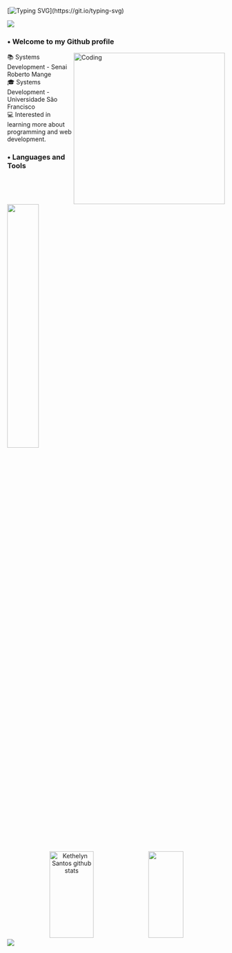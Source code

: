 [![Typing SVG](https://readme-typing-svg.herokuapp.com/?color=FFA1FF&size=30&center=true&vCenter=true&width=1000&lines=Hello!!;My+name+is+Kethelyn!)](https://git.io/typing-svg)

<img src="https://user-images.githubusercontent.com/73097560/115834477-dbab4500-a447-11eb-908a-139a6edaec5c.gif">

### • Welcome to my Github profile 

<img align="right" alt="Coding" width="350" src="https://i.pinimg.com/originals/36/73/3d/36733d81d5616c156f3065f8d53f08d0.gif">

 📚 Systems Development - Senai Roberto Mange <br> 
 🎓 Systems Development - Universidade São Francisco <br>
 💻 Interested in learning more about programming and web development.<br>

### • Languages and Tools

<div align="left">
<p>
    <a>
        <img src="https://skillicons.dev/icons?i=py,java,js,react,html,css,github,mysql,figma,django&perline=5" width="38%" height="38%"/>
    </a>
</p>
</div>
          
          
<div align="center">
  <div align="center">
  <img width="45%" height="200px" src="https://github-readme-stats.vercel.app/api?username=kethelynsantos&show_icons=true&count_private=true&hide_border=true&title_color=FFA1FF&icon_color=a07dce&text_color=a1ebe8&bg_color=0d1117" alt="Kethelyn Santos github stats" /> 
    <img width="40%" height="200px" src="https://github-readme-stats.vercel.app/api/top-langs/?username=kethelynsantos&layout=compact&hide_border=true&title_color=FFA1FF&icon_color=a07dce&text_color=a1ebe8&bg_color=0d1117" />
   </div>
 </div>

 <img src="https://user-images.githubusercontent.com/73097560/115834477-dbab4500-a447-11eb-908a-139a6edaec5c.gif">
